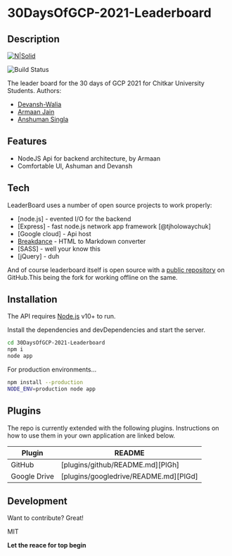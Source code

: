#  30DaysOfGCP-2021-Leaderboard
## Description

[![N|Solid](https://cldup.com/dTxpPi9lDf.thumb.png)](https://nodesource.com/products/nsolid)

![Build Status](https://travis-ci.org/joemccann/dillinger.svg?branch=master)

The leader board for the 30 days of GCP 2021 for Chitkar University Students.
Authors:
- [Devansh-Walia](https://github.com/Devansh-Walia)
- [Armaan Jain](https://github.com/ARMAAN199)
- [Anshuman Singla](https://github.com/anshuman710)

## Features

- NodeJS Api for backend architecture, by Armaan
- Comfortable UI, Ashuman and Devansh

## Tech

LeaderBoard uses a number of open source projects to work properly:

- [node.js] - evented I/O for the backend
- [Express] - fast node.js network app framework [@tjholowaychuk]
- [Google cloud] - Api host
- [Breakdance](https://breakdance.github.io/breakdance/) - HTML to Markdown converter
- [SASS] - well your know this
- [jQuery] - duh

And of course leaderboard itself is open source with a [public repository](https://github.com/DSC-ChitkaraUniv/30DaysOfGCP-2021-Leaderboard) on GitHub.This being the fork for working offline on the same.

## Installation

The API requires [Node.js](https://nodejs.org/) v10+ to run.

Install the dependencies and devDependencies and start the server.

```sh
cd 30DaysOfGCP-2021-Leaderboard
npm i
node app
```

For production environments...

```sh
npm install --production
NODE_ENV=production node app
```

## Plugins

The repo is currently extended with the following plugins.
Instructions on how to use them in your own application are linked below.

| Plugin | README |
| ------ | ------ |
| GitHub | [plugins/github/README.md][PlGh] |
| Google Drive | [plugins/googledrive/README.md][PlGd] |

## Development

Want to contribute? Great!

MIT

**Let the reace for top begin**
